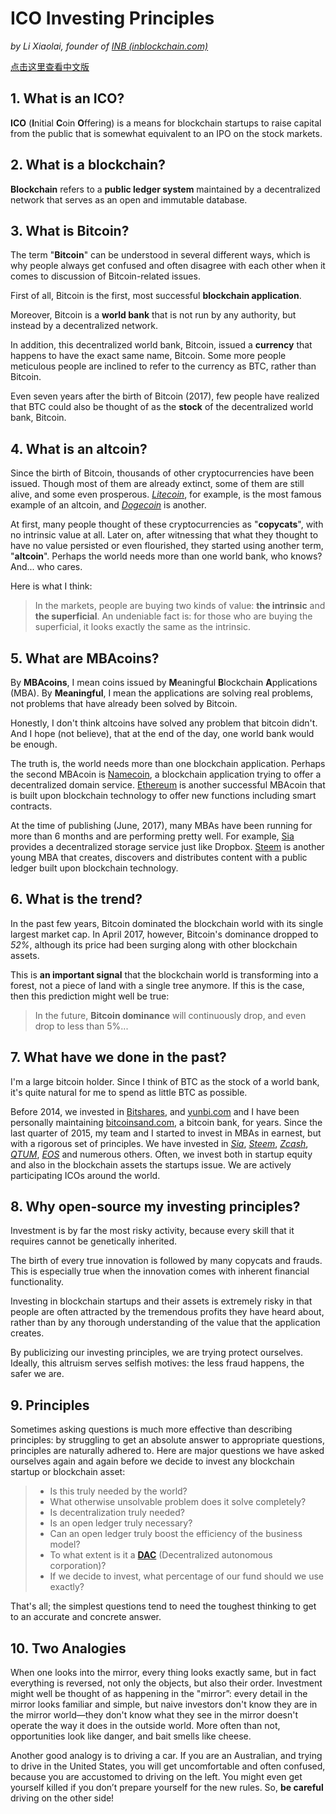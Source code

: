 # ICO Investing Principles

*by Li Xiaolai, founder of [INB (inblockchain.com)](http://inblockchain.com)*

[点击这里查看中文版](Chinese.md)


## 1. What is an ICO?

**ICO** (**I**nitial **C**oin **O**ffering) is a means for blockchain startups to raise capital from the public that is somewhat equivalent to an IPO on the stock markets.

## 2. What is a blockchain?

**Blockchain** refers to a **public ledger system** maintained by a decentralized network that serves as an open and immutable database.

## 3. What is Bitcoin?

The term "**Bitcoin**" can be understood in several different ways, which is why people always get confused and often disagree with each other when it comes to discussion of Bitcoin-related issues.

First of all, Bitcoin is the first, most successful **blockchain application**.

Moreover, Bitcoin is a **world bank** that is not run by any authority, but instead by a decentralized network.

In addition, this decentralized world bank, Bitcoin, issued a **currency** that happens to have the exact same name, Bitcoin. Some more people meticulous people are inclined to refer to the currency as BTC, rather than Bitcoin.

Even seven years after the birth of Bitcoin (2017), few people have realized that BTC could also be thought of as the **stock** of the decentralized world bank, Bitcoin.

## 4. What is an altcoin?

Since the birth of Bitcoin, thousands of other cryptocurrencies have been issued. Though most of them are already extinct, some of them are still alive, and some even prosperous. *[Litecoin](https://litecoin.com/)*, for example, is the most famous example of an altcoin, and *[Dogecoin](http://dogecoin.com/)* is another.

At first, many people thought of these cryptocurrencies as "**copycats**", with no intrinsic value at all. Later on, after witnessing that what they thought to have no value persisted or even flourished, they started using another term, "**altcoin**". Perhaps the world needs more than one world bank, who knows? And... who cares.

Here is what I think:

> In the markets, people are buying two kinds of value: **the intrinsic** and **the superficial**. An undeniable fact is: for those who are buying the superficial, it looks exactly the same as the intrinsic.

## 5. What are MBAcoins?

By **MBAcoins**, I mean coins issued by **M**eaningful **B**lockchain **A**pplications (MBA). By **Meaningful**, I mean the applications are solving real problems, not problems that have already been solved by Bitcoin.

Honestly, I don't think altcoins have solved any problem that bitcoin didn't. And I hope (not believe), that at the end of the day, one world bank would be enough.

The truth is, the world needs more than one blockchain application. Perhaps the second MBAcoin is [Namecoin](https://namecoin.org/), a blockchain application trying to offer a decentralized domain service. [Ethereum](https://www.ethereum.org/) is another successful MBAcoin that is built upon blockchain technology to offer new functions including smart contracts.

At the time of publishing (June, 2017), many MBAs have been running for more than 6 months and are performing pretty well. For example, [Sia](http://sia.tech/) provides a decentralized storage service just like Dropbox. [Steem](https://steemit.com/) is another young MBA that creates, discovers and distributes content with a public ledger built upon blockchain technology.

## 6. What is the trend?

In the past few years, Bitcoin dominated the blockchain world with its single largest market cap. In April 2017, however, Bitcoin's dominance dropped to *52%*, although its price had been surging along with other blockchain assets.

This is **an important signal** that the blockchain world is transforming into a forest, not a piece of land with a single tree anymore. If this is the case, then this prediction might well be true:

> In the future, **Bitcoin dominance** will continuously drop, and even drop to less than 5%...

## 7. What have we done in the past?

I'm a large bitcoin holder. Since I think of BTC as the stock of a world bank, it's quite natural for me to spend as little BTC as possible.

Before 2014, we invested in [Bitshares](https://bitshares.org/), and [yunbi.com](https://yunbi.com) and I have been personally maintaining [bitcoinsand.com](http://bitcoinsand.com), a bitcoin bank, for years. Since the last quarter of 2015, my team and I started to invest in MBAs in earnest, but with a rigorous set of principles. We have invested in *[Sia](http://sia.tech/)*, *[Steem](https://steemit.com/)*, *[Zcash](https://z.cash/)*, *[QTUM](https://qtum.org/en/)*, *[EOS](https://bitcointalk.org/index.php?topic=1904415.0)* and numerous others. Often, we invest both in startup equity and also in the blockchain assets the startups issue. We are actively participating ICOs around the world.

## 8. Why open-source my investing principles?

Investment is by far the most risky activity, because every skill that it requires cannot be genetically inherited.

The birth of every true innovation is followed by many copycats and frauds. This is especially true when the innovation comes with inherent financial functionality.

Investing in blockchain startups and their assets is extremely risky in that people are often attracted by the tremendous profits they have heard about, rather than by any thorough understanding of the value that the application creates.

By publicizing our investing principles, we are trying protect ourselves. Ideally, this altruism serves selfish motives: the less fraud happens, the safer we are.

## 9. Principles

Sometimes asking questions is much more effective than describing principles: by struggling to get an absolute answer to appropriate questions, principles are naturally adhered to. Here are major questions we have asked ourselves again and again before we decide to invest any blockchain startup or blockchain asset:

> - Is this truly needed by the world?
> - What otherwise unsolvable problem does it solve completely?
> - Is decentralization truly needed?
> - Is an open ledger truly necessary?
> - Can an open ledger truly boost the efficiency of the business model?
> - To what extent is it a **[DAC](https://www.youtube.com/watch?v=v26zjoNd-Cs)** (Decentralized autonomous corporation)?
> - If we decide to invest, what percentage of our fund should we use exactly?

That's all; the simplest questions tend to need the toughest thinking to get to an accurate and concrete answer.

## 10. Two Analogies

When one looks into the mirror, every thing looks exactly same, but in fact everything is reversed, not only the objects, but also their order. Investment might well be thought of as happening in the "mirror”: every detail in the mirror looks familiar and simple, but naive investors don't know they are in the mirror world—they don't know what they see in the mirror doesn't operate the way it does in the outside world. More often than not, opportunities look like danger, and bait smells like cheese.

Another good analogy is to driving a car. If you are an Australian, and trying to drive in the United States, you will get uncomfortable and often confused, because you are accustomed to driving on the left. You might even get yourself killed if you don’t prepare yourself for the new rules. So, **be careful** driving on the other side!
